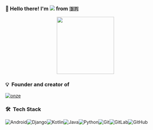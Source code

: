  ### 👋  Hello there! I'm  <a href="https://www.linkedin.com/in/jeancarlospatricio/"><img src="https://img.shields.io/badge/-Jean-0077B5?style=flat&logo=Linkedin&logoColor=white"/></a> from :brazil:

<p align="center">
<a href="https://github.com/jeancsanchez">
  <img height="180em" src="https://github-readme-stats-eight-theta.vercel.app/api?username=jeancsanchez&show_icons=true&theme=radical&include_all_commits=true&count_private=true"/>
</a>
</p>


### 💡 &nbsp;Founder and creator of

<a target="_blank" href="https://play.google.com/store/apps/details?id=br.com.onze">
  <img alt="onze" src="https://img.shields.io/badge/Google%20Play-Onze-orange" />
<a/>

### 🛠 &nbsp;Tech Stack

<img alt="Android" src="https://img.shields.io/badge/Android-3DDC84?style=for-the-badge&logo=android&logoColor=white" /><img alt="Django" src="https://img.shields.io/badge/django%20-%23092E20.svg?&style=for-the-badge&logo=django&logoColor=white"/><img alt="Kotlin" src="https://img.shields.io/badge/kotlin-%230095D5.svg?&style=for-the-badge&logo=kotlin&logoColor=white"/><img alt="Java" src="https://img.shields.io/badge/java-%23ED8B00.svg?&style=for-the-badge&logo=java&logoColor=white"/><img alt="Python" src="https://img.shields.io/badge/python%20-%2314354C.svg?&style=for-the-badge&logo=python&logoColor=white"/><img alt="Git" src="https://img.shields.io/badge/git%20-%23F05033.svg?&style=for-the-badge&logo=git&logoColor=white"/><img alt="GitLab" src="https://img.shields.io/badge/gitlab%20-%23181717.svg?&style=for-the-badge&logo=gitlab&logoColor=white"/><img alt="GitHub" src="https://img.shields.io/badge/github%20-%23121011.svg?&style=for-the-badge&logo=github&logoColor=white"/>
